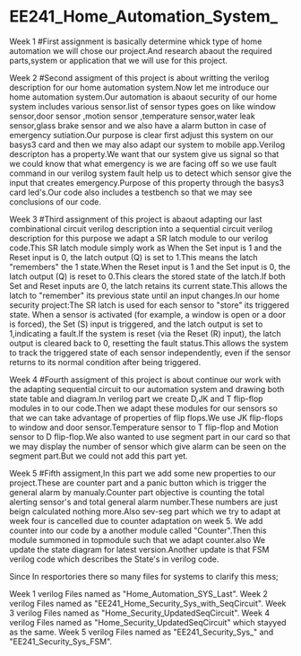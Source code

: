 # EE241_Home_Automation_System_

  Week 1
  #First assignment is basically determine whick type of home automation we will chose our project.And research abaout the required parts,system or 
  application that we will use for this project. 

  Week 2
  #Second assigment of this project is about writting the verilog description for our home automation system.Now let me introduce our home automation
  system.Our automation is abaout security of our home system includes various sensor.list of sensor types goes on like window sensor,door sensor ,motion 
  sensor ,temperature sensor,water leak sensor,glass brake sensor and we also have a alarm button in case of emergency sutiation.Our purpose is clear first
  adjust this system on our basys3 card and then we may also adapt our system to mobile app.Verilog descripton has a property.We want that our system give 
  us signal so that we could know that what emergency is we are facing off so we use fault command in our verilog system fault help us to detect which sensor
  give the input that creates emergency.Purpose of this property through the basys3 card led's.Our code also includes a testbench so that we may see
  conclusions of our code.
    
  Week 3
  #Third assignment of this project is abaout adapting our last combinational circuit verilog description into a sequential circuit verilog description for 
  this purpose we adapt a SR latch module to our verilog code.This SR latch module simply work as When the Set input is 1 and the Reset input is 0, the 
  latch output (Q) is set to 1.This means the latch "remembers" the 1 state.When the Reset input is 1 and the Set input is 0, the latch output (Q) is reset 
  to 0.This clears the stored state of the latch.If both Set and Reset inputs are 0, the latch retains its current state.This allows the latch to "remember" 
  its previous state until an input changes.In our home security project:The SR latch is used for each sensor to "store" its triggered state.
  When a sensor is activated (for example, a window is open or a door is forced), the Set (S) input is triggered, and the latch output is set to 1,indicating 
  a fault.If the system is reset (via the Reset (R) input), the latch output is cleared back to 0, resetting the fault status.This allows the system to track
  the triggered state of each sensor independently, even if the sensor returns to its normal condition after being triggered.

  Week 4 
  #Fourth assigment of this project is about continue our work with the adapting sequential circuit to our automation system and drawing both state table and 
  diagram.In verilog part we create D,JK and T flip-flop modules in to our code.Then we adapt these modules for our sensors so that we can take advantage of
  properties of flip flops.We use JK flip-flops to window and door sensor.Temperature sensor to T flip-flop and Motion sensor to D flip-flop.We also wanted 
  to use segment part in our card so that we may display the number of sensor which give alarm can be seen on the segment part.But we could not add this part
  yet.

  Week 5
  #Fifth assigment,In this part we add some new properties to our project.These are counter part and a panic button which is trigger the general alarm by manualy.Counter part objective is counting the total 
  alerting sensor's and total general alarm number.These numbers are just beign calculated nothing more.Also sev-seg part which we try to adapt at week four is cancelled due to counter adaptation on week 5.
  We add counter into our code by a another module called "Counter".Then this module summoned in topmodule such that we adapt counter.also We update the state diagram for latest version.Another update is
  that FSM verilog code which describes the State's in verilog code.



  Since In resportories there so many files for systems to clarify this mess;

  Week 1 verilog Files  named as "Home_Automation_SYS_Last".
  Week 2 verilog Files named as "EE241_Home_Security_Sys_with_SeqCircuit".
  Week 3 verilog Files named as "Home_Security_UpdatedSeqCircuit".
  Week 4 verilog Files named as "Home_Security_UpdatedSeqCircuit" which stayyed as the same.
  Week 5 verilog Files named as "EE241_Security_Sys_" and "EE241_Security_Sys_FSM".

  

  
  















